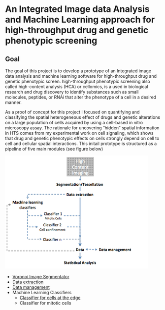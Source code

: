 # An Integrated Image data Analysis and Machine Learning approach for high-throughput drug and genetic phenotypic screening

## Goal
The goal of this project is to develop a prototype of an Integrated image data analysis and machine learning software for high-throughput drug and genetic phenotypic screen. high-throughput phenotypic screening also called  high-content analysis (HCA) or cellomics, is a used in biological research and drug discovery to identify substances such as small molecules, peptides, or RNAi that alter the phenotype of a cell in a desired manner. 

As a proof of concept for this project I focused on quantifying and classifying the spatial heterogeneous effect of drugs and genetic alterations on a large population of cells acquired by using a cell-based in vitro microscopy assay. The rationale for uncovering “hidden” spatial information in HTS comes from my experimental work on cell signaling, which shows that drug and genetic phenotypic effects on cells strongly depend on cell to cell and cellular spatial interactions. This initail prototype is structured as a pipeline of five main modules (see figure below)


![workflow](/IMG/workflow.png)

- [Voronoi Image Segmentator](/Image_Tessellation/README.md) 
- [Data extraction](/Data_Extraction/README.md)
- [Data management](/Data_Managment/README.md)
- Machine Learning Classifiers
  - [Classifier for cells at the edge](https://github.com/rempic/MACHINE-LEARNING-Edge-Cells-classifier/)
  - Classifier for mitotic cells
